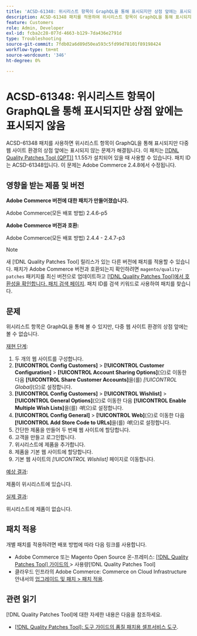 ```yaml
---
title: 'ACSD-61348: 위시리스트 항목이 GraphQL을 통해 표시되지만 상점 앞에는 표시되지 않음'
description: ACSD-61348 패치를 적용하여 위시리스트 항목이 GraphQL을 통해 표시되지만 다중 웹 사이트 환경의 상점 앞에는 표시되지 않는 Adobe Commerce 문제를 수정합니다.
feature: Customers
role: Admin, Developer
exl-id: fcba2c28-077d-4663-b129-7da436e2791d
type: Troubleshooting
source-git-commit: 7fdb02a6d89d50ea593c5fd99d78101f89198424
workflow-type: tm+mt
source-wordcount: '346'
ht-degree: 0%

---
```


# ACSD-61348: 위시리스트 항목이 GraphQL을 통해 표시되지만 상점 앞에는 표시되지 않음

ACSD-61348 패치를 사용하면 위시리스트 항목이 GraphQL을 통해 표시되지만 다중 웹 사이트 환경의 상점 앞에는 표시되지 않는 문제가 해결됩니다. 이 패치는 [[!DNL Quality Patches Tool (QPT)]](/help/tools/quality-patches-tool/quality-patches-tool-to-self-serve-quality-patches.md) 1.1.55가 설치되어 있을 때 사용할 수 있습니다. 패치 ID는 ACSD-61348입니다. 이 문제는 Adobe Commerce 2.4.8에서 수정됩니다.

## 영향을 받는 제품 및 버전

**Adobe Commerce 버전에 대한 패치가 만들어졌습니다.**

Adobe Commerce(모든 배포 방법) 2.4.6-p5

**Adobe Commerce 버전과 호환:**

Adobe Commerce(모든 배포 방법) 2.4.4 - 2.4.7-p3

>[!NOTE]
>
>새 [!DNL Quality Patches Tool] 릴리스가 있는 다른 버전에 패치를 적용할 수 있습니다. 패치가 Adobe Commerce 버전과 호환되는지 확인하려면 `magento/quality-patches` 패키지를 최신 버전으로 업데이트하고 [[!DNL Quality Patches Tool]에서 호환성을 확인합니다. 패치 검색 페이지](https://experienceleague.adobe.com/tools/commerce-quality-patches/index.html?lang=ko). 패치 ID를 검색 키워드로 사용하여 패치를 찾습니다.

## 문제

위시리스트 항목은 GraphQL을 통해 볼 수 있지만, 다중 웹 사이트 환경의 상점 앞에는 볼 수 없습니다.

<u>재현 단계</u>:

1. 두 개의 웹 사이트를 구성합니다.
1. **[!UICONTROL Config Customers]** > **[!UICONTROL Customer Configuration]** > **[!UICONTROL Account Sharing Options]**(으)로 이동한 다음 **[!UICONTROL Share Customer Accounts]**&#x200B;을(를) *[!UICONTROL Global]*(으)로 설정합니다.
1. **[!UICONTROL Config Customers]** > **[!UICONTROL Wishlist]** > **[!UICONTROL General Options]**(으)로 이동한 다음 **[!UICONTROL Enable Multiple Wish Lists]**&#x200B;을(를) *예*(으)로 설정합니다.
1. **[!UICONTROL Config General]** > **[!UICONTROL Web]**(으)로 이동한 다음 **[!UICONTROL Add Store Code to URLs]**&#x200B;을(를) *예*(으)로 설정합니다.
1. 간단한 제품을 만들어 두 번째 웹 사이트에 할당합니다.
1. 고객을 만들고 로그인합니다.
1. 위시리스트에 제품을 추가합니다.
1. 제품을 기본 웹 사이트에 할당합니다.
1. 기본 웹 사이트의 *[!UICONTROL Wishlist]* 페이지로 이동합니다.

<u>예상 결과</u>:

제품이 위시리스트에 있습니다.

<u>실제 결과</u>:

위시리스트에 제품이 없습니다.

## 패치 적용

개별 패치를 적용하려면 배포 방법에 따라 다음 링크를 사용합니다.

* Adobe Commerce 또는 Magento Open Source 온-프레미스: [[!DNL Quality Patches Tool]  가이드의 ](/help/tools/quality-patches-tool/usage.md)> 사용량[!DNL Quality Patches Tool]
* 클라우드 인프라의 Adobe Commerce: Commerce on Cloud Infrastructure 안내서의 [업그레이드 및 패치 > 패치 적용](https://experienceleague.adobe.com/docs/commerce-cloud-service/user-guide/develop/upgrade/apply-patches.html?lang=ko).

## 관련 읽기

[!DNL Quality Patches Tool]에 대한 자세한 내용은 다음을 참조하세요.

* [[!DNL Quality Patches Tool]: 도구 가이드의 품질 패치용 셀프서비스 도구](/help/tools/quality-patches-tool/quality-patches-tool-to-self-serve-quality-patches.md).
